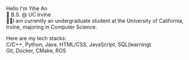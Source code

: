 Hello I'm Yihe An  
🏫 B.S. @ UC Irvine  
🧑‍🎓I am currently an undergraduate student at the University of California, Irvine, majoring in Computer Science. 

Here are my tech stacks:  
C/C++, Python, Java, HTML/CSS, JavaScript, SQL(learning)  
Git, Docker, CMake, ROS

<!---
YihAn011/YihAn011 is a ✨ special ✨ repository because its `README.md` (this file) appears on your GitHub profile.
You can click the Preview link to take a look at your changes.
--->
